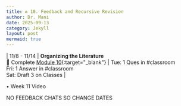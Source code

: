 ```yaml
---
title: ♻️ 10. Feedback and Recursive Revision
author: Dr. Mani
date: 2025-09-13
category: Jekyll
layout: post
mermaid: true
---
```



| 11/8 - 11/14 | **Organizing the Literature** <br/> 🔖 Complete [Module 10](/eng201-oer/jekyll/2025-08-11-w11.html){:target="_blank"} | Tue: 1 Ques in #classroom <br/> Fri: 1 Answer in #classroom <br /> Sat: Draft 3 on Classes |

•	Week 11 Video


NO FEEDBACK CHATS SO CHANGE DATES